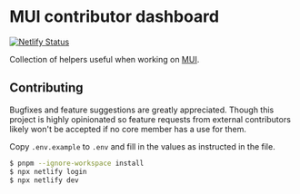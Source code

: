 # MUI contributor dashboard

[![Netlify Status](https://api.netlify.com/api/v1/badges/915f3a73-fea0-4248-b916-b7cff9364df1/deploy-status)](https://app.netlify.com/sites/mui-dashboard/deploys)

Collection of helpers useful when working on [MUI](https://github.com/mui).

## Contributing

Bugfixes and feature suggestions are greatly appreciated. Though this project is highly opinionated so feature requests from external contributors likely won't be accepted if no core member has a use for them.

Copy `.env.example` to `.env` and fill in the values as instructed in the file.

```bash
$ pnpm --ignore-workspace install
$ npx netlify login
$ npx netlify dev
```
